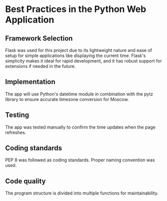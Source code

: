 # Best Practices in the Python Web Application

## Framework Selection

Flask was used for this project due to its lightweight nature and ease of setup for simple applications like displaying the current time. Flask's simplicity makes it ideal for rapid development, and it has robust support for extensions if needed in the future.

## Implementation

The app will use Python's datetime module in combination with the pytz library to ensure accurate timezone conversion for Moscow.

## Testing

The app was tested manually to confirm the time updates when the page refreshes.

## Coding standards

PEP 8 was followed as coding standards. Proper naming convention was used.

## Code quality

The program structure is divided into multiple functions for maintainability.
